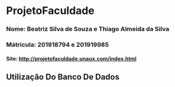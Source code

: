 # ProjetoFaculdade
### Nome: Beatriz Silva de Souza e Thiago Almeida da Silva
### Mátricula: 201918794 e 201919985

#### Site: http://projetofaculdade.unaux.com/index.html

## Utilização Do Banco De Dados


